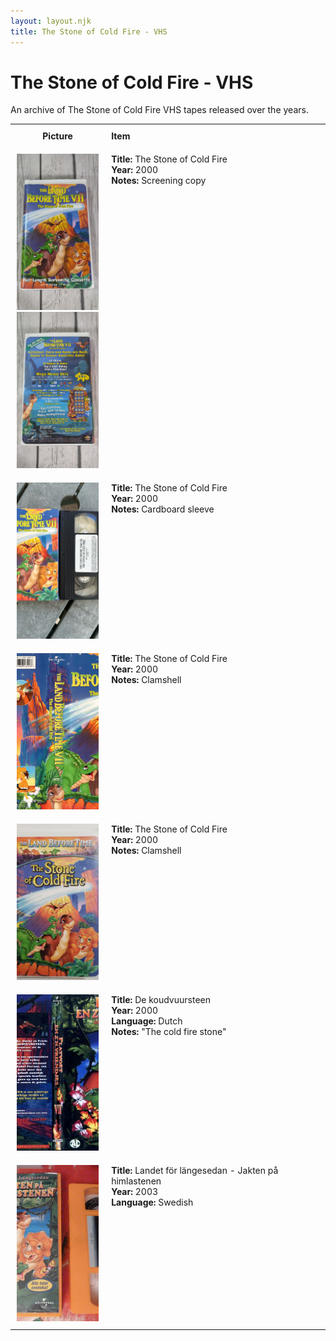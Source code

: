 ```yaml
---
layout: layout.njk
title: The Stone of Cold Fire - VHS
---
```


# The Stone of Cold Fire - VHS

An archive of The Stone of Cold Fire VHS tapes released over the years.

<table style="width:100%; border-collapse:collapse;">
  <tr>
    <th style="width:20%; vertical-align:top; padding:10px;">
      <strong>Picture</strong>
    </th>
    <th style="text-align: left; padding:10px;">
      <strong>Item</strong>
    </th>
  </tr>
<tr id="lbt7-english-clamshell-screener-145">
    <td style="width:30%; text-align: center; vertical-align:top; padding:10px;">
      <a href="/images/media/vhs/7/lbt7-english-clamshell-screener.jpg" data-lightbox="books" data-title="The Stone of Cold Fire">
        <div class="img-box">
          <img src="/images/media/vhs/7/lbt7-english-clamshell-screener.jpg" alt="The Stone of Cold Fire" style="height:250px; object-fit:cover;" />
        </div>
      </a>
      <a href="/images/media/vhs/7/lbt7-english-clamshell-screener2.jpg" data-lightbox="books" data-title="The Stone of Cold Fire">
        <div class="img-box">
          <img src="/images/media/vhs/7/lbt7-english-clamshell-screener2.jpg" alt="The Stone of Cold Fire" style="height:250px; object-fit:cover;" />
        </div>
      </a>
    </td>
    <td style="vertical-align:top; padding:10px;">
      <strong>Title:</strong> The Stone of Cold Fire<br/>
      <strong>Year:</strong> 2000<br/>
      <strong>Notes:</strong> Screening copy<br/>
    </td>
  </tr>


  <tr>
    <td style="width:30%; text-align: center; vertical-align:top; padding:10px;">
      <a href="/images/media/vhs/7/lbt7-english-sleeve.jpg" data-lightbox="books" data-title="The Stone of Cold Fire">
        <div class="img-box">
          <img src="/images/media/vhs/7/lbt7-english-sleeve.jpg" alt="The Stone of Cold Fire" style="height:250px; object-fit:cover;" />
        </div>
      </a>
    </td>
    <td style="vertical-align:top; padding:10px;">
      <strong>Title:</strong> The Stone of Cold Fire<br/>
      <strong>Year:</strong> 2000<br/>
      <strong>Notes:</strong> Cardboard sleeve<br/>
    </td>
  </tr>

  <tr>
    <td style="width:30%; text-align: center; vertical-align:top; padding:10px;">
      <a href="/images/media/vhs/7/lbt7-english-clamshell.jpg" data-lightbox="books" data-title="The Stone of Cold Fire">
        <div class="img-box">
          <img src="/images/media/vhs/7/lbt7-english-clamshell.jpg" alt="The Stone of Cold Fire" style="height:250px; object-fit:cover;" />
        </div>
      </a>
    </td>
    <td style="vertical-align:top; padding:10px;">
      <strong>Title:</strong> The Stone of Cold Fire<br/>
      <strong>Year:</strong> 2000<br/>
      <strong>Notes:</strong> Clamshell<br/>
    </td>
  </tr>

<tr>
    <td style="width:30%; text-align: center; vertical-align:top; padding:10px;">
      <a href="/images/media/vhs/7/lbt7-english-clamshell-2.jpg" data-lightbox="books" data-title="The Stone of Cold Fire">
        <div class="img-box">
          <img src="/images/media/vhs/7/lbt7-english-clamshell-2.jpg" alt="The Stone of Cold Fire" style="height:250px; object-fit:cover;" />
        </div>
      </a>
    </td>
    <td style="vertical-align:top; padding:10px;">
      <strong>Title:</strong> The Stone of Cold Fire<br/>
      <strong>Year:</strong> 2000<br/>
      <strong>Notes:</strong> Clamshell<br/>
    </td>
  </tr>


<tr>
    <td style="width:30%; text-align: center; vertical-align:top; padding:10px;">
      <a href="/images/media/vhs/7/platvoet-en-zijn-vriendjes-de-koudvuursteen-vhs-nl_orig.jpg" data-lightbox="books" data-title="De koudvuursteen">
        <div class="img-box">
          <img src="/images/media/vhs/7/platvoet-en-zijn-vriendjes-de-koudvuursteen-vhs-nl_orig.jpg" alt="De koudvuursteen" style="height:250px; object-fit:cover;" />
        </div>
      </a>
    </td>
    <td style="vertical-align:top; padding:10px;">
      <strong>Title:</strong> De koudvuursteen<br/>
      <strong>Year:</strong> 2000<br/>
      <strong>Language:</strong> Dutch<br/>
      <strong>Notes:</strong> "The cold fire stone"<br/>
    </td>
  </tr>

<tr>
    <td style="width:30%; text-align: center; vertical-align:top; padding:10px;">
      <a href="/images/media/vhs/7/lbt7-sv-orange.jpg" data-lightbox="books" data-title="Landet för längesedan - Jakten på himlastenen">
        <div class="img-box">
          <img src="/images/media/vhs/7/lbt7-sv-orange.jpg" alt="Landet för längesedan - Jakten på himlastenen" style="height:250px; object-fit:cover;" />
        </div>
      </a>
    </td>
    <td style="vertical-align:top; padding:10px;">
      <strong>Title:</strong> Landet för längesedan - Jakten på himlastenen<br/>
      <strong>Year:</strong> 2003<br/>
      <strong>Language:</strong> Swedish<br/>
    </td>
  </tr>


</table>
